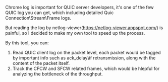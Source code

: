 Chrome log is important for QUIC server developers, it's one of the few QUIC log you can get, which including detailed Quic Connection\Stream\Frame logs.

But reading the log by netlog-viewer(https://netlog-viewer.appspot.com/) is painful, so I decided to make my own tool to speed up the process.

By this tool, you can:
1) Read QUIC client log on the packet level, each packet would be tagged by important info such as ack_delay\if retransmission, along with the content of the packet itself.
2) Track the CFCW and SFCW related frames, which would be hlepful for analyzing the bottleneck of the throughput.